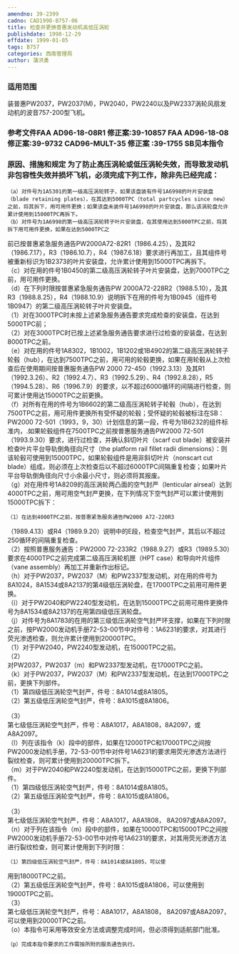 ```yaml
---
amendno: 39-2399  
cadno: CAD1998-B757-06  
title: 检查并更换普惠发动机高低压涡轮  
publishdate: 1998-12-29  
effdate: 1999-01-05  
tags: B757  
categories: 西南管理局  
author: 蒲洪勇  
---
```

  
### 适用范围  
装普惠PW2037，PW2037(M)，PW2040，PW2240以及PW2337涡轮风扇发动机的波音757-200型飞机。  
  
<!--more-->  
### 参考文件FAA AD96-18-08R1 修正案:39-10857 FAA AD96-18-08 修正案:39-9732    CAD96-MULT-35  修正案 :39-1755      SB见本指令  
  
### 原因、措施和规定 为了防止高压涡轮或低压涡轮失效，而导致发动机非包容性失效并损坏飞机，必须完成下列工作，除非先已经完成：  
    （a）对件号为1A5301的第一级高压涡轮转子，如果该盘装有件号1A6998的叶片安装盘（blade retaining plates），在其达到5000TPC（total partcycles since new）之前，将其拆下，用可用件更换；如果该盘未装件号1A6998的叶片安装盘，那么该涡轮盘允许累计使用到15000TPC再拆下。  
    （b）对件号为1A6998的第一级高压涡轮转子叶片安装盘，在其使用达到5000TPC之前，将其拆下用可用件更换，如果在达到5000TPC之  
  
  
前已按普惠紧急服务通告PW2000A72-82R1（1986.4.25），及其R2（1986.7.17），R3（1986.10.7），R4（1987.6.18）要求进行再加工，且其组件号被重新标识为1B2373的叶片安装盘，允许累计使用到15000TPC再拆下。  
    （c）对在用的件号1B0450的第二级高压涡轮转子叶片安装盘，达到7000TPC之前，用可用件更换。  
    （d）在下列时限按普惠紧急服务通告PW 2000A72-228R2（1988.5.10），及其R3（1988.8.25），R4（1988.10.9）说明拆下在用的件号为1B0945（组件号1B0947）的第二级高压涡轮转子叶片安装盘。  
      （1）对在3000TPC时未按上述紧急服务通告要求完成检查的安装盘，在达到5000TPC前；  
      （2）对在3000TPC时已按上述紧急服务通告要求进行过检查的安装盘，在达到8000TPC之前。  
    （e）对在用的件号1A8302，1B1002，1B1202或1B4902的第二级高压涡轮转子轮毂（hub），在达到7500TPC之前，用可用的轮毂更换，如果在用轮毂从上次检查后在使用期间按普惠服务通告PW 2000 72-450（1992.3.13）及其R1（1992.3.26）、R2（1992.4.7）、R3（1992.5.29）、R4（1992.8.28），R5（1994.5.28）、R6（1996.7.9）的要求，以不超过6000循环的间隔进行检查，则可累计使用达15000TPC之前更换。  
（f）对所有在用的件号为1B6602的第二级高压涡轮转子轮毂（hub），在达到7500TPC之前，用可用件更换所有受怀疑的轮毂；受怀疑的轮毂被标注在SB：PW2000 72-501（1993，9，30）计划信息的第一段，件号为1B6232的组件标准内，.如果轮毂组件在7500TPC之前按普惠服务通告PW2000 72-501（1993.9.30）要求，进行过检查，并确认斜切叶片（scarf cut  blade）被安装并检查叶片平台导轨倒角径向尺寸（the platform rail fillet radii dimensions）：则该轮毂可使用到15000TPC，如果轮毂组件是用非斜切叶片（nonscart cut blade）组成，则必须在上次检查后以不超过6000TPC间隔重复检查；如果叶片平台导轨倒角径向尺寸小余最小尺寸，则必须将其报废。  
    （g）对在用件号1A8209的高压涡轮两凸面的空气封严（lenticular airseal）达到4000TPC之前，用可用空气封严更换，在下列情况下空气封严可以累计使用到15000TPC拆下：  
  
    （1）在达到4000TPC之前，按普惠紧急服务通告PW2000 A72-220R3  
  
（1989.4.13）或R4（1989.9.20）说明中的E段，检查空气封严，其后以不超过250循环的间隔重复检查。  
    （2）按照普惠服务通告：PW2000 72-233R2（1988.9.27）或R3（1989.5.30）要求在4000TPC之前完成第二级高压涡轮机匣（HPT case）和导向叶片组件（vane assembly）再加工并重新作出标记。  
    （h）对于PW2037，PW2037（M）和PW2337型发动机，对在用的件号为8A1024，8A1534或8A2137的第4级低压涡轮盘，在17000TPC之前用可用件更换。  
（i）对于PW2040和PW2240型发动机，在达到15000TPC之前用可用件更换件号为8A1534或8A2137的在用第四级低压涡轮盘。  
    （j）对件号为8A1783的在用的第三级低压涡轮空气封严环支撑，如果在下列时限之前，按PW2000发动机手册72-53-00节中对件号：1A6231的要求，对其进行荧光渗透检查，则允许累计使用到20000TPC。  
（1）对于PW2040，PW2240型发动机，在15000TPC之前。  
（2）  
对PW2037，PW2037（m）和PW2337型发动机，在17000TPC之前。  
（k）对于PW2037，PW2037（M）和PW2337型发动机，在达到17000TPC之前，更换下列部件。  
    （1）第四级低压涡轮空气封严，件号：8A1014或8A1805。  
    （2）第五级低压涡轮空气封严，件号：8A1015或8A1806。  
  
（3）  
第七级低压涡轮空气封严，件号：A8A1017，A8A1808，8A2097，或A8A2097。  
（l）列在该指令（k）段中的部件，如果在12000TPC和17000TPC之间按PW2000发动机手册，72-53-00节中对件号1A6231的要求用荧光渗透方法进行裂纹检查，则可累计使用到20000TPC拆下。  
（m）对于PW2040和PW2240型发动机，在达到15000TPC之前，更换下列部件。  
    （1）第四级低压涡轮空气封严，件号：8A1014或8A1805。  
    （2）第五级低压涡轮空气封严，件号：8A1015或8A1806。  
  
（3）  
第七级低压涡轮空气封严，件号：A8A1017，A8A1808， 8A2097或A8A2097。  
（n）对于列在该指令（m）段中的部件，如果在10000TPC和15000TPC之间按PW2000发动机手册72-53-00节中对件号1A6231的要求，对其用荧光渗透方法进行裂纹检查，则可累计使用到下列时限：  
  
    （1）第四级低压涡轮空气封严，件号：8A1014或8A1805，可以使  
  
用到18000TPC之前。  
    （2）第五级低压涡轮空气封严，件号：8A1015或8A1806，可以使用到19000TPC之前。  
（3）  
第七级低压涡轮空气封严，件号：A8A1017，A8A1808， 8A2097或A8A2097，可以使用到20000TPC之前。  
    （o）本指令可采用等效安全方法或调整完成时间，但必须得到适航部门批准。  
  
    （p）完成本指令要求的工作需按所附的服务通告执行。  
